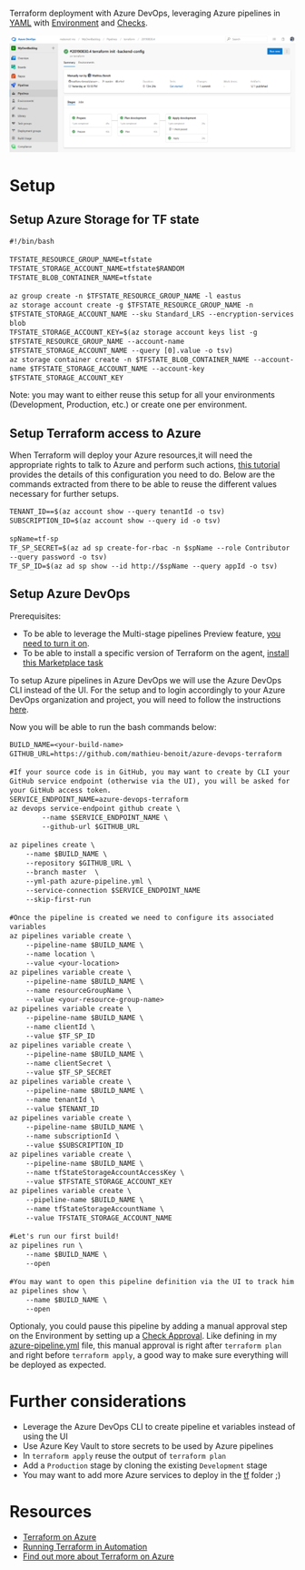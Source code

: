 Terraform deployment with Azure DevOps, leveraging Azure pipelines in [YAML](http://aka.ms/yaml) with [Environment](https://docs.microsoft.com/azure/devops/pipelines/yaml-schema#environment) and [Checks](https://docs.microsoft.com/azure/devops/pipelines/process/checks).

![Azure pipeline](/azure-pipeline.png)

# Setup

## Setup Azure Storage for TF state

```
#!/bin/bash

TFSTATE_RESOURCE_GROUP_NAME=tfstate
TFSTATE_STORAGE_ACCOUNT_NAME=tfstate$RANDOM
TFSTATE_BLOB_CONTAINER_NAME=tfstate

az group create -n $TFSTATE_RESOURCE_GROUP_NAME -l eastus
az storage account create -g $TFSTATE_RESOURCE_GROUP_NAME -n $TFSTATE_STORAGE_ACCOUNT_NAME --sku Standard_LRS --encryption-services blob
TFSTATE_STORAGE_ACCOUNT_KEY=$(az storage account keys list -g $TFSTATE_RESOURCE_GROUP_NAME --account-name $TFSTATE_STORAGE_ACCOUNT_NAME --query [0].value -o tsv)
az storage container create -n $TFSTATE_BLOB_CONTAINER_NAME --account-name $TFSTATE_STORAGE_ACCOUNT_NAME --account-key $TFSTATE_STORAGE_ACCOUNT_KEY
```

Note: you may want to either reuse this setup for all your environments (Development, Production, etc.) or create one per environment.

## Setup Terraform access to Azure

When Terraform will deploy your Azure resources,it will need the appropriate rights to talk to Azure and perform such actions, [this tutorial](https://docs.microsoft.com/azure/virtual-machines/linux/terraform-install-configure) provides the details of this configuration you need to do. Below are the commands extracted from there to be able to reuse the different values necessary for further setups.

```
TENANT_ID==$(az account show --query tenantId -o tsv)
SUBSCRIPTION_ID=$(az account show --query id -o tsv)

spName=tf-sp
TF_SP_SECRET=$(az ad sp create-for-rbac -n $spName --role Contributor --query password -o tsv)
TF_SP_ID=$(az ad sp show --id http://$spName --query appId -o tsv)
```

## Setup Azure DevOps

Prerequisites:
- To be able to leverage the Multi-stage pipelines Preview feature, [you need to turn it on](https://docs.microsoft.com/azure/devops/pipelines/process/stages).
- To be able to install a specific version of Terraform on the agent, [install this Marketplace task](https://marketplace.visualstudio.com/items?itemName=ms-devlabs.custom-terraform-tasks)

To setup Azure pipelines in Azure DevOps we will use the Azure DevOps CLI instead of the UI. For the setup and to login accordingly to your Azure DevOps organization and project, you will need to follow the instructions [here](https://docs.microsoft.com/azure/devops/cli/get-started?view=azure-devops).

Now you will be able to run the bash commands below:
```
BUILD_NAME=<your-build-name>
GITHUB_URL=https://github.com/mathieu-benoit/azure-devops-terraform

#If your source code is in GitHub, you may want to create by CLI your GitHub service endpoint (otherwise via the UI), you will be asked for your GitHub access token.
SERVICE_ENDPOINT_NAME=azure-devops-terraform
az devops service-endpoint github create \
        --name $SERVICE_ENDPOINT_NAME \
        --github-url $GITHUB_URL

az pipelines create \
    --name $BUILD_NAME \
    --repository $GITHUB_URL \
    --branch master  \
    --yml-path azure-pipeline.yml \
    --service-connection $SERVICE_ENDPOINT_NAME
    --skip-first-run

#Once the pipeline is created we need to configure its associated variables
az pipelines variable create \
    --pipeline-name $BUILD_NAME \
    --name location \
    --value <your-location>
az pipelines variable create \
    --pipeline-name $BUILD_NAME \
    --name resourceGroupName \
    --value <your-resource-group-name>
az pipelines variable create \
    --pipeline-name $BUILD_NAME \
    --name clientId \
    --value $TF_SP_ID
az pipelines variable create \
    --pipeline-name $BUILD_NAME \
    --name clientSecret \
    --value $TF_SP_SECRET
az pipelines variable create \
    --pipeline-name $BUILD_NAME \
    --name tenantId \
    --value $TENANT_ID
az pipelines variable create \
    --pipeline-name $BUILD_NAME \
    --name subscriptionId \
    --value $SUBSCRIPTION_ID
az pipelines variable create \
    --pipeline-name $BUILD_NAME \
    --name tfStateStorageAccountAccessKey \
    --value $TFSTATE_STORAGE_ACCOUNT_KEY
az pipelines variable create \
    --pipeline-name $BUILD_NAME \
    --name tfStateStorageAccountName \
    --value TFSTATE_STORAGE_ACCOUNT_NAME

#Let's run our first build!
az pipelines run \
    --name $BUILD_NAME \
    --open

#You may want to open this pipeline definition via the UI to track him
az pipelines show \
    --name $BUILD_NAME \
    --open
```

Optionaly, you could pause this pipeline by adding a manual approval step on the Environment by setting up a [Check Approval](https://docs.microsoft.com/azure/devops/pipelines/process/checks#approvals). Like defining in my [azure-pipeline.yml](azure-pipeline.yml) file, this manual approval is right after `terraform plan` and right before `terraform apply`, a good way to make sure everything will be deployed as expected.

# Further considerations

- Leverage the Azure DevOps CLI to create pipeline et variables instead of using the UI
- Use Azure Key Vault to store secrets to be used by Azure pipelines
- In `terraform apply` reuse the output of `terraform plan`
- Add a `Production` stage by cloning the existing `Development` stage
- You may want to add more Azure services to deploy in the [tf](/tf) folder ;)

# Resources

- [Terraform on Azure](https://docs.microsoft.com/azure/terraform)
- [Running Terraform in Automation
](https://learn.hashicorp.com/terraform/development/running-terraform-in-automation)
- [Find out more about Terraform on Azure](https://cloudblogs.microsoft.com/opensource/tag/terraform)
